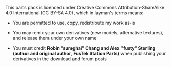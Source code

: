 This parts pack is licenced under Creative Commons Attribution-ShareAlike 4.0 International (CC BY-SA 4.0), which in layman's terms means:

- You are permitted to use, copy, redistribute my work as-is

- You may remix your own derivatives (new models, alternative textures), and release them under your own name

- You must credit **Robin "sumghai" Chang and Alex "fusty" Sterling (author and original author, FusTek Station Parts)** when publishing your derivatives in the download and forum posts
